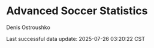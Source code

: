 # Advanced Soccer Statistics
Denis Ostroushko

<!-- gfm -->

Last successful data update: 2025-07-26 03:20:22 CST

